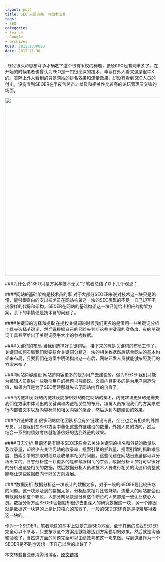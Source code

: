 ```yaml
---
layout: post
title: SEO 只是方案，与技术无关
tags: 
- SEO
categories:
- Search
- Google
- archives
UUID: 201211300020
date: 2012-11-30
---
```


&nbsp;&nbsp;经过很久的思想斗争才确定下这个很有争议的标题，接触SEO也有两年多了。在开始的时候笔者也曾认为SEO是一门很高深的技术，毕竟在外人看来这是很牛X的。实际上外人看到的只是网站的排名效果和流量效果，却没有看到SEO人员的付出，没有看到SEOER在半夜苦苦奋斗以及和相关性比较高的论坛管理员交锋的场面。

<img src="{{site.static_url}}/assets/images/google/seo.jpg" width="580px"></img>

###为什么说“SEO只是方案与技术无关”？笔者总结了以下几个观点：

####网站的基础架构是技术员的事
对于大部分SEOER来说对技术这一块只是略懂，能够很直白的支出技术员在网站构架这一块的SEO表现的不足，自己却写不出像样的代码和架构。SEOER在网站的基础构架这一块只能给出相应的构架方案，余下的事情便是技术员的问题了。

####关键词的选择和提取
在提权关键词的时候我们更多的是借用一些关键词分析工具来选择关键词，然后再根据自己的经验来判断这些关键词的竞争度，有的关键词工具甚至给出了关键词竞争大小的参考数据。

####关键词的布局
当我们选择好关键词后，接下来的就是关键词的布局工作了。关键词如何布局我们就要结合关键词分析这一块的相关数据然后结合网站的基本构架来布局，只要我们在方案中明确指出这一点后，网站开发人员就能够按照我们的方案来布了。

####网站内容建设
网站的内容更多的是为用户去建设的，做为SEOER我们只能为编辑人员提供一些吸引用户的标题书写建议。文章内容更多的是为用户创造价值，如果内容是为了SEO而建那就失去了网站内容的价值了。

####内链建设
好的内链建设能够很好的稳定网站的排名，内链建设更多的是需要我们在方案中体现出的关键词和内链相关性的布局。编辑人员按照我们的方案来进行内部锚文本以及内容标签和相关内容的聚合，然后达到内链建设的效果。

####外链的建设
很多网站优化团队都会有外链建设专员，企业也会有相关的外推专员。只要我们在SEO方案中量化这些外链建设的数量，外推人员的方向，然后结合一系列的绩效考核就能够很好的达到外链的效果。

####日志分析
目前还是有很多SEOER只会去关注关键词的排名和外链的数量以及收录量，却很少去关注网站的收录率、搜索引擎的抓取量、搜索引擎的抓取难易度、搜索引擎的抓取时段以及收录率相关的问题。这些问题在网站日志里都可以分析出来的，日志分析这一块更多的是和数据相关的东西，数据分析人员就可以很好的分析出这些相关的数据，然后数据分析人员和技术人员进行相关的沟通和调整就能够让这些数据趋向于好的方向发展。

####数据分析
数据分析这一块设计的数据太多，对于一般的SEOER是比较头疼的问题。这一块涉及到的数据太多，分析起来相对比较麻烦。流量大的网站都会设有数据分析这个职位，大部分网站数据分析这个职位的人员都是一些企业核心人员。数据分析方面SEOER会接触却很少去更深入的研究数据这一块，另一个原因就是数据这一块算的上是比较核心的东西了，一般的SEOER还真是是挺难够得着这一块的。

作为一个SEOER，笔者能做的基本上就是完善SEO方案。至于其他的东西SEOER完全可以不参与，只要按照这个方案走就能够达到方案预期的效果。然后就是沟通和验收了，当然这方面的问题完全可以由绩效考核这一块来做。写到这里作为一个SEOER是不是也该想一下自己以后的出路了？

本文转载自沈彦清腾讯博客，[原文链接](http://user.qzone.qq.com/2014425/blog/1353992070)
